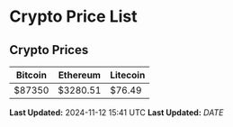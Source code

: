 # Crypto Price List

## Crypto Prices
| Bitcoin | Ethereum | Litecoin |
| ------- | -------- | -------- |
| $87350 | $3280.51 | $76.49 |
**Last Updated:** 2024-11-12 15:41 UTC
**Last Updated:** $DATE$
